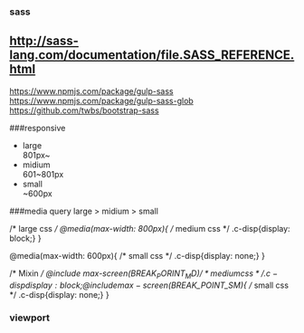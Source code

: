 ### sass

http://sass-lang.com/documentation/file.SASS_REFERENCE.html
---

https://www.npmjs.com/package/gulp-sass
https://www.npmjs.com/package/gulp-sass-glob
https://github.com/twbs/bootstrap-sass

###responsive
* large<br>
801px~
* midium<br>
601~801px
* small<br>
~600px

###media query
large > midium > small

/* large css */
@media(max-width: 800px){
  /* medium css */
  .c-disp{display: block;}
}

@media(max-width: 600px){
  /* small css */
  .c-disp{display: none;}
}

/* Mixin */
@include max-screen($BREAK_PORINT_MD){
  /* medium css */
  .c-disp{display: block;}
}
@include max-screen($BREAK_POINT_SM){
  /* small css */
  .c-disp{display: none;}
}

### viewport
<meta name="viewport" content="widht=device=width, initial-scale=1">





